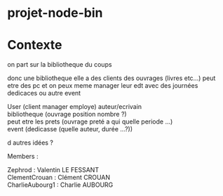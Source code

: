 # projet-node-bin

# Contexte 

on part sur la bibliotheque du coups

donc une bibliotheque elle a des clients des ouvrages (livres etc...) peut etre des pc et on peux meme manager leur edt avec des journées dedicaces ou autre event

User (client manager employe) auteur/ecrivain  
bibliotheque (ouvrage position nombre ?)  
peut etre les prets (ouvrage preté a qui quelle periode ...)  
event (dedicasse (quelle auteur, durée ...?))  
  
d autres idées ?



Members :

Zephrod : Valentin LE FESSANT  
ClementCrouan : Clément CROUAN  
CharlieAubourg1 : Charlie AUBOURG  
